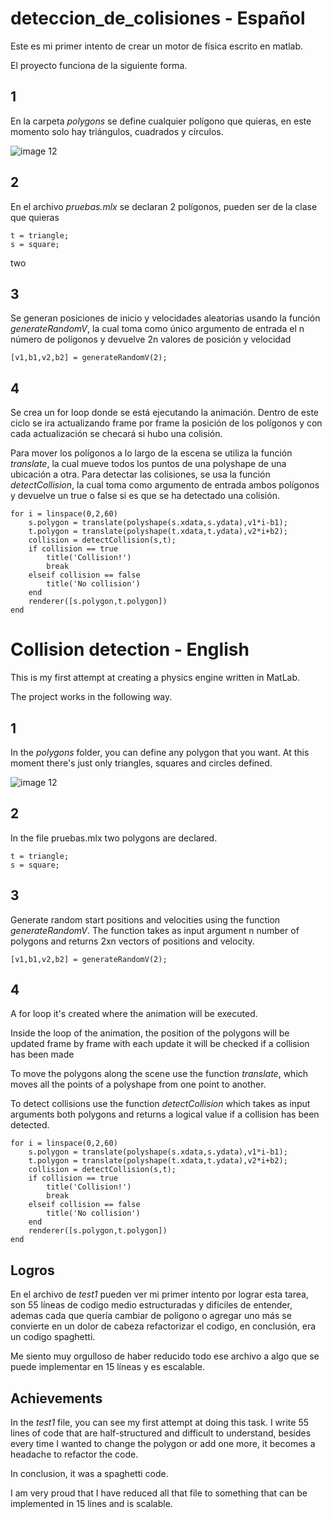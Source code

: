 # deteccion_de_colisiones - Español


Este es mi primer intento de crear un motor de física escrito en matlab.

El proyecto funciona de la siguiente forma.
 ## 1
 
En la carpeta *polygons* se define cualquier polígono que quieras, en este momento solo hay triángulos, cuadrados y círculos.


![image 12](https://user-images.githubusercontent.com/70829743/175220846-fb2e6c27-7c20-4107-9b44-fdd0f8ab7971.png)


## 2

En el archivo *pruebas.mlx* se declaran 2 polígonos, pueden ser de la clase que quieras 

```
t = triangle;
s = square;
```
two
## 3

Se generan posiciones de inicio y velocidades aleatorias usando la función *generateRandomV*, la cual toma como único argumento de entrada el n número de polígonos y devuelve 2n valores de posición y velocidad

```
[v1,b1,v2,b2] = generateRandomV(2);
```
## 4

Se crea un for loop donde se está ejecutando la animación.
Dentro de este ciclo se ira actualizando frame por frame la posición de los polígonos y con cada actualización se checará si hubo una colisión.

Para mover los polígonos a lo largo de la escena se utiliza la función *translate*, la cual mueve todos los puntos de una polyshape de una ubicación a otra.
Para detectar las colisiones, se usa la función *detectCollision*, la cual toma como argumento de entrada ambos polígonos y devuelve un true o false si es que 
se ha detectado una colisión.
```
for i = linspace(0,2,60)
    s.polygon = translate(polyshape(s.xdata,s.ydata),v1*i-b1);
    t.polygon = translate(polyshape(t.xdata,t.ydata),v2*i+b2);
    collision = detectCollision(s,t);
    if collision == true
        title('Collision!')
        break
    elseif collision == false
        title('No collision')
    end
    renderer([s.polygon,t.polygon])
end
```

# Collision detection - English

This is my first attempt at creating a physics engine written in MatLab.

The project works in the following way.

## 1
In the *polygons* folder, you can define any polygon that you want. At this moment there's just only triangles, squares and circles defined.

![image 12](https://user-images.githubusercontent.com/70829743/175220846-fb2e6c27-7c20-4107-9b44-fdd0f8ab7971.png)


## 2

In the file pruebas.mlx two polygons are declared.

```
t = triangle;
s = square;
```

## 3

Generate random start positions and velocities using the function *generateRandomV*. The function takes as input argument n number of polygons and returns 2xn vectors of positions and velocity.

```
[v1,b1,v2,b2] = generateRandomV(2);
```

## 4

A for loop it's created where the animation will be executed.

Inside the loop of the animation, the position of the polygons will be updated frame by frame with each update it will be checked if a collision has been made

To move the polygons along the scene use the function *translate*, which moves all the points of a polyshape from one point to another.

To detect collisions use the function *detectCollision* which takes as input arguments both polygons and returns a logical value if a collision has been detected.


```
for i = linspace(0,2,60)
    s.polygon = translate(polyshape(s.xdata,s.ydata),v1*i-b1);
    t.polygon = translate(polyshape(t.xdata,t.ydata),v2*i+b2);
    collision = detectCollision(s,t);
    if collision == true
        title('Collision!')
        break
    elseif collision == false
        title('No collision')
    end
    renderer([s.polygon,t.polygon])
end
```


## Logros

En el archivo de *test1* pueden ver mi primer intento por lograr esta tarea, son 55 líneas de codigo medio estructuradas y difíciles de entender, ademas cada que quería cambiar de polígono o agregar uno más se convierte en un dolor de cabeza refactorizar el codigo, en conclusión, era un codigo spaghetti.


Me siento muy orgulloso de haber reducido todo ese archivo a algo que se puede implementar en 15 líneas y es escalable.


## Achievements

In the *test1* file, you can see my first attempt at doing this task. I write 55 lines of code that are half-structured and difficult to understand, besides every time I wanted to change the polygon or add one more, it becomes a headache to refactor the code.

 In conclusion, it was a spaghetti code.
 
 I am very proud that I have reduced all that file to something that can be implemented in 15 lines and is scalable.
 
